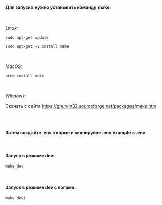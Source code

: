 #### Для запуска нужно установить команду make:
<br/>

*Linux:*

```
sudo apt-get update

sudo apt-get -y install make
```
<br/><br/>
*MacOS:*

```
brew install make
```
<br/><br/>
*Windows:*

Скачать с сайта
https://gnuwin32.sourceforge.net/packages/make.htm

<br/>
<br/>

#### Затем создайте .env в корне и скопируйте .env.example в .env
<br/>

#### Запуск в режиме dev:

```
make dev
```



<br/>

#### Запуск в режиме dev с логами:

```
make devi
```
